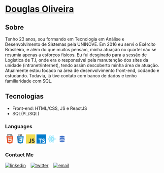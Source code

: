 # <a href="https://www.linkedin.com/in/d0ugui/">Douglas Oliveira</a>

## Sobre
Tenho 23 anos, sou formando em Tecnologia em Análise e Desenvolvimento de Sistemas pela UNINOVE. Em 2016 eu servi o Exército Brasileiro, e além do que muitos pensam, minha atuação no quartel não se resumia apenas a esforços fisícos. Eu fui desginado para a sessão de Logística de T.I, onde era o responsável pela manutenção dos sites da unidade (intranet/internet), tendo assim descoberto minha área de atuação. 
<br>
Atualmente estou focado na área de desenvolvimento front-end, codando e estudando. Todavia, já tive contato com banco de dados e tenho familiaridade com SQL.

## Tecnologias
- Front-end: HTML/CSS, JS e ReactJS
- SQL(PL/SQL)

### Languages

<code><img height="30" src="https://raw.githubusercontent.com/github/explore/80688e429a7d4ef2fca1e82350fe8e3517d3494d/topics/html/html.png"></code>
<code><img height="30" src="https://raw.githubusercontent.com/github/explore/80688e429a7d4ef2fca1e82350fe8e3517d3494d/topics/css/css.png"></code>
<code><img height="30" src="https://raw.githubusercontent.com/github/explore/80688e429a7d4ef2fca1e82350fe8e3517d3494d/topics/javascript/javascript.png"></code>
<code><img height="30" src="https://raw.githubusercontent.com/github/explore/80688e429a7d4ef2fca1e82350fe8e3517d3494d/topics/typescript/typescript.png"></code>
<code><img height="30" src="https://raw.githubusercontent.com/github/explore/80688e429a7d4ef2fca1e82350fe8e3517d3494d/topics/react/react.png"></code>
<code><img height="30" src="https://raw.githubusercontent.com/github/explore/80688e429a7d4ef2fca1e82350fe8e3517d3494d/topics/sql/sql.png"></code>


###  Contact Me
   [![linkedin](https://user-images.githubusercontent.com/25087769/87172072-530a5080-c2dc-11ea-8e2c-8ee4dbf3394b.png)](https://www.linkedin.com/in/d0ugui/) &nbsp;&nbsp;
  [![twitter](https://user-images.githubusercontent.com/25087769/87172407-de83e180-c2dc-11ea-9479-a894758266c3.png)](https://twitter.com/d0ugui_) &nbsp;&nbsp;
  [![email](https://user-images.githubusercontent.com/25087769/87174308-a4680f00-c2df-11ea-90b0-5fa1fa76d2f1.png)](mailto:douglaspo_97@outlook.com)
 
